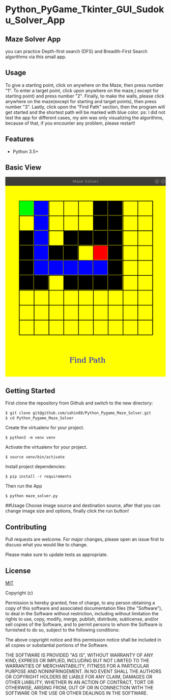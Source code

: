 # Python_PyGame_Tkinter_GUI_Sudoku_Solver_App


## Maze Solver App
you can practice Depth-first search (DFS) and Breadth-First Search algorithms via this small app. 

## Usage
To give a starting point, click on anywhere on the Maze, then press number "1".
 To enter a target point, click upon anywhere on the maze,( except for starting point) and press number "2".
Finally, to make the walls, please click anywhere on the maze(except for starting and target points), then press number "3".
 Lastly, click upon the "Find Path" section, then the program will get started and the shortest path will be marked with blue color.
ps: I did not test the app for different cases, my aim was only visualizing the algorithms, because of that, if you encounter any problem, please restart!


## Features
  -  Python 3.5+
  
   

##  Basic View
![alt text](https://github.com/sahin88/Python_Pygame_Maze_Solver/blob/main/mazer_solver.png)



## Getting Started
First clone the repository from Github and switch to the new directory:
```
$ git clone git@github.com/sahin88/Python_Pygame_Maze_Solver.git
$ cd Python_Pygame_Maze_Solver
```
Create the virtualenv for your project.
```
$ python3 -m venv venv

```

Activate the virtualenv for your project.
```
$ source venv/bin/activate

```
Install project dependencies:
```
$ pip install -r requirements

```

Then  run the App
```
$ python maze_solver.py

```
##Usage
Choose image source and destination source, after that you can change image size and options, finally click the run button!


## Contributing
Pull requests are welcome. For major changes, please open an issue first to discuss what you would like to change.

Please make sure to update tests as appropriate.

## License
[MIT](https://choosealicense.com/licenses/mit/)

Copyright (c)

Permission is hereby granted, free of charge, to any person obtaining a copy of this software and associated documentation files (the "Software"),
to deal in the Software without restriction, including without limitation the rights to use, copy, modify, merge, publish, distribute, sublicense, and/or sell copies of the Software, and to permit persons to whom the Software is furnished to do so, subject to the following conditions:

The above copyright notice and this permission notice shall be included in all copies or substantial portions of the Software.

THE SOFTWARE IS PROVIDED "AS IS", WITHOUT WARRANTY OF ANY KIND, EXPRESS OR IMPLIED, INCLUDING BUT NOT LIMITED TO THE WARRANTIES OF MERCHANTABILITY, FITNESS FOR A PARTICULAR PURPOSE AND NONINFRINGEMENT. IN NO EVENT SHALL THE AUTHORS OR COPYRIGHT HOLDERS BE LIABLE FOR ANY CLAIM, DAMAGES OR OTHER LIABILITY, 
WHETHER IN AN ACTION OF CONTRACT, TORT OR OTHERWISE, ARISING FROM, OUT OF OR IN CONNECTION WITH THE SOFTWARE OR THE USE OR OTHER DEALINGS IN THE SOFTWARE.

